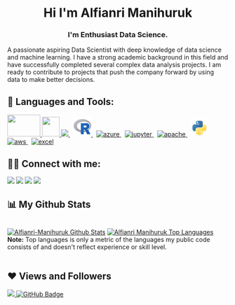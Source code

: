 <h1 align="center">Hi I'm Alfianri Manihuruk</h1>
<h3 align="center">I'm Enthusiast Data Science.</h3>

<!-- Foto dan Tentang -->

A passionate aspiring Data Scientist with deep knowledge of data science and machine learning. I have a strong academic background in this field and have successfully completed several complex data analysis projects. I am ready to contribute to projects that push the company forward by using data to make better decisions.

## 🚀 Languages and Tools:
<p align="left">
    <a href="https://www.tensorflow.org/" target="_blank">
        <img src="https://upload.wikimedia.org/wikipedia/commons/a/ab/TensorFlow_logo.svg" width="75" height="50" />
    </a>
    <a href="https://www.microsoft.com/en-us/power-platform/products/power-bi" target="_blank">
        <img src="https://upload.wikimedia.org/wikipedia/commons/c/cf/New_Power_BI_Logo.svg"  width="40" height="45"/>
    </a>
    <a href="https://www.mysql.com/" target="_blank" style="padding-right:8px;">
        <img src="https://img.icons8.com/fluent/50/000000/mysql-logo.png"/>
    </a>
    </a>
    <a href="https://www.mysql.com/" target="_blank" style="padding-right:8px;">
        <img src="https://raw.githubusercontent.com/github/explore/80688e429a7d4ef2fca1e82350fe8e3517d3494d/topics/r/r.png" width="40" height="45" />
    </a>
       </a>
        <a href="https://azure.microsoft.com/id-id" target="_blank" style="padding-right:8px;">
        <img src="https://swimburger.net/media/ppnn3pcl/azure.png" alt="azure" width="40" height="40"/>
    </a>
    <a href="https://jupyter.org/" target="_blank" style="padding-right:8px;">
        <img src="https://upload.wikimedia.org/wikipedia/commons/thumb/3/38/Jupyter_logo.svg/800px-Jupyter_logo.svg.png?20190118024747" alt="jupyter" width="40" height="40"/>
    </a>
    <a href="https://spark.apache.org/" target="_blank" style="padding-right:8px;">
        <img src="https://upload.wikimedia.org/wikipedia/commons/thumb/f/f3/Apache_Spark_logo.svg/512px-Apache_Spark_logo.svg.png?20210416091439" alt="apache" width="40" height="40"/>
    </a>
    <a href="https://www.python.org" target="_blank" style="padding-right:8px;">
        <img src="https://raw.githubusercontent.com/devicons/devicon/master/icons/python/python-original.svg" alt="python" width="40" height="40"/>
    </a>
    <a href="https://aws.amazon.com/" target="_blank" style="padding-right:8px;">
        <img src="https://upload.wikimedia.org/wikipedia/commons/thumb/9/93/Amazon_Web_Services_Logo.svg/512px-Amazon_Web_Services_Logo.svg.png" alt="aws" width="40" height="40"/>
    </a>
  </a>
    <a href="https://www.microsoft.com/" target="_blank" style="padding-right:8px;">
        <img src="https://upload.wikimedia.org/wikipedia/commons/thumb/3/34/Microsoft_Office_Excel_%282019%E2%80%93present%29.svg/512px-Microsoft_Office_Excel_%282019%E2%80%93present%29.svg.png" alt="excel" width="40" height="40"/>
    </a>
    
</p>

## 🙋‍♂️ Connect with me:
<p align="left">
    <a href="https://www.linkedin.com/in/alfianri-manihuruk/"><img src="https://img.icons8.com/fluent/48/000000/linkedin.png"/></a>
    <a href="https://twitter.com"><img src="https://img.icons8.com/fluent/48/000000/twitter.png"/></a>
    <a href="https://www.instagram.com/alfian_mes/"><img src="https://img.icons8.com/fluent/48/000000/instagram-new.png"/></a>
    <a href="https://www.youtube.com/channel/UCkX8dlMP_2mahnGFQ6H_eFw"><img src="https://img.icons8.com/color/48/000000/youtube-play.png"/></a>
</p>



## 📊 My Github Stats
<br/>
<a href="https://github.com/Alfianri-Manihuruk/github-readme-stats"><img alt="Alfianri-Manihuruk Github Stats" src="https://github-readme-stats.vercel.app/api?username=Alfianri-Manihuruk&show_icons=true&count_private=true&theme=react&hide_border=true&bg_color=0D1117" /></a>
<a href="https://github.com/Alfianri-Manihuruk/github-readme-stats"><img alt="Alfianri Manihuruk Top Languages" src="https://github-readme-stats.vercel.app/api/top-langs/?username=Alfianri-Manihuruk&langs_count=8&count_private=true&layout=compact&theme=react&hide_border=true&bg_color=0D1117" /></a>
<br/>
<b>Note:</b> Top languages is only a metric of the languages my public code consists of and doesn't reflect experience or skill level.
<br/>
<br/>


## ❤ Views and Followers
<a href="https://github.com/Alfianri-Manihuruk/github-profile-views-counter">
    <img src="https://komarev.com/ghpvc/?username=Alfianri-Manihuruk">
</a>
<a href="https://github.com/Alfianri-Manihuruk?tab=followers"><img src="https://img.shields.io/github/followers/Alfianri-Manihuruk?label=Followers&style=social" alt="GitHub Badge"></a>
